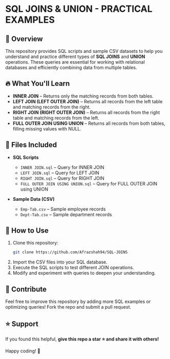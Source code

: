 # SQL JOINS & UNION - PRACTICAL EXAMPLES

## 📌 Overview
This repository provides SQL scripts and sample CSV datasets to help you understand and practice different types of **SQL JOINS** and **UNION** operations. These queries are essential for working with relational databases and efficiently combining data from multiple tables.

## 🔥 What You'll Learn
- **INNER JOIN** – Returns only the matching records from both tables.
- **LEFT JOIN (LEFT OUTER JOIN)** – Returns all records from the left table and matching records from the right.
- **RIGHT JOIN (RIGHT OUTER JOIN)** – Returns all records from the right table and matching records from the left.
- **FULL OUTER JOIN USING UNION** – Returns all records from both tables, filling missing values with NULL.

## 📂 Files Included
- **SQL Scripts**
  - `INNER JOIN.sql` – Query for INNER JOIN
  - `LEFT JOIN.sql` – Query for LEFT JOIN
  - `RIGHT JOIN.sql` – Query for RIGHT JOIN
  - `FULL OUTER JOIN USING UNION.sql` – Query for FULL OUTER JOIN using UNION

- **Sample Data (CSV)**
  - `Emp-Tab.csv` – Sample employee records
  - `Dept-Tab.csv` – Sample department records

## 🚀 How to Use
1. Clone this repository:
   ```bash
   git clone https://github.com/Afrazshah94/SQL-JOINS
   ```
2. Import the CSV files into your SQL database.
3. Execute the SQL scripts to test different JOIN operations.
4. Modify and experiment with queries to deepen your understanding.

## 📢 Contribute
Feel free to improve this repository by adding more SQL examples or optimizing queries! Fork the repo and submit a pull request. 

## ⭐ Support
If you found this helpful, **give this repo a star ⭐ and share it with others!**

Happy coding! 🚀

